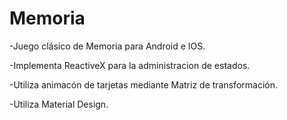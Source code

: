 # Memoria



 

-Juego clásico de Memoria para Android e IOS.

 

-Implementa ReactiveX para la administracion de estados.

 

-Utiliza animacón de tarjetas mediante Matriz de transformación.

 

-Utiliza Material Design.
